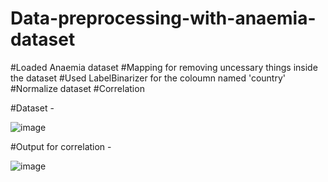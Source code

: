 # Data-preprocessing-with-anaemia-dataset

#Loaded Anaemia dataset
#Mapping for removing uncessary things inside the dataset
#Used LabelBinarizer for the coloumn named 'country'
#Normalize dataset
#Correlation

#Dataset - 

![image](https://user-images.githubusercontent.com/81118476/132053346-eae5843f-5d16-42f0-9126-6c9f6d422125.png)


#Output for correlation - 


![image](https://user-images.githubusercontent.com/81118476/132053422-ffdebbc5-fb4c-449b-9d05-bafd35e54e4b.png)
